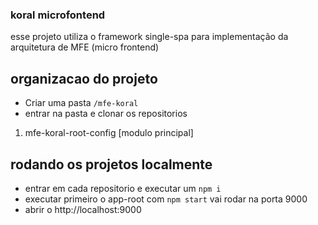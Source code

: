 ### koral microfontend
esse projeto utiliza o framework single-spa para implementação da arquitetura de MFE (micro frontend)

## organizacao do projeto
- Criar uma pasta `/mfe-koral`
- entrar na pasta e clonar os repositorios 
1. mfe-koral-root-config [modulo principal]

## rodando os projetos localmente
- entrar em cada repositorio e executar um `npm i`
- executar primeiro o app-root com `npm start` vai rodar na porta 9000
- abrir o http://localhost:9000
